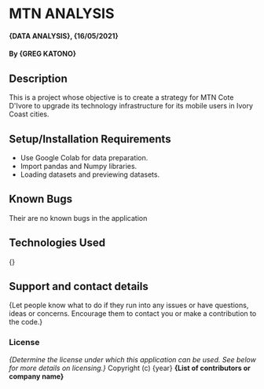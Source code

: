 # MTN ANALYSIS
#### {DATA ANALYSIS}, {16/05/2021}
#### By **{GREG KATONO}**
## Description
This is a project whose objective is to create a strategy for MTN Cote D'Ivore to upgrade its technology infrastructure for its mobile users in Ivory Coast cities. 
## Setup/Installation Requirements
* Use Google Colab for data preparation.
* Import pandas and Numpy libraries.
* Loading datasets and previewing datasets.

## Known Bugs
Their are no known bugs in the application
## Technologies Used
{}
## Support and contact details
{Let people know what to do if they run into any issues or have questions, ideas or concerns.  Encourage them to contact you or make a contribution to the code.}
### License
*{Determine the license under which this application can be used.  See below for more details on licensing.}*
Copyright (c) {year} **{List of contributors or company name}**